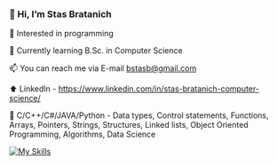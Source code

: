 ### 👋 Hi, I’m Stas Bratanich

👀 Interested in programming

🌱 Currently learning B.Sc. in Computer Science

📫 You can reach me via E-mail bstasb@gmail.com

⬆️ LinkedIn - https://www.linkedin.com/in/stas-bratanich-computer-science/

📝 C/C++/C#/JAVA/Python - Data types, Control statements, Functions, Arrays, Pointers, Strings, Structures, Linked lists, Object Oriented Programming, Algorithms, Data Science

[![My Skills](https://skillicons.dev/icons?i=C,C++,C#,JAVA,Python)](https://skillicons.dev)

<!--
**StasBratanich/StasBratanich** is a ✨ _special_ ✨ repository because its `README.md` (this file) appears on your GitHub profile.

Here are some ideas to get you started:

- 🔭 I’m currently working on ...
- 🌱 I’m currently learning ...
- 👯 I’m looking to collaborate on ...
- 🤔 I’m looking for help with ...
- 💬 Ask me about ...
- 📫 How to reach me: ...
- 😄 Pronouns: ...
- ⚡ Fun fact: ...
-->
